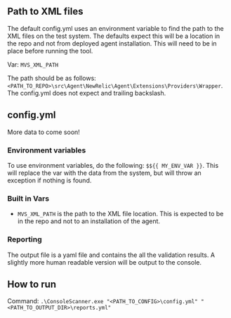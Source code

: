 ﻿## Path to XML files

The default config.yml uses an environment variable to find the path to the XML files on the test system. The defaults expect this will be a location in the repo and not from deployed agent installation.  This will need to be in place before running the tool.

Var: `MVS_XML_PATH`

The path should be as follows:  `<PATH_TO_REPO>\src\Agent\NewRelic\Agent\Extensions\Providers\Wrapper`.  The config.yml does not expect and trailing backslash.

## config.yml

More data to come soon!

### Environment variables

To use environment variables, do the following:  `$${{ MY_ENV_VAR }}`.
This will replace the var with the data from the system, but will throw an exception if nothing is found.

### Built in Vars

- `MVS_XML_PATH` is the path to the XML file location.  This is expected to be in the repo and not to an installation of the agent.

### Reporting

The output file is a yaml file and contains the all the validation results.  A slightly more human readable version will be output to the console.

## How to run

Command:
`.\ConsoleScanner.exe "<PATH_TO_CONFIG>\config.yml" "<PATH_TO_OUTPUT_DIR>\reports.yml"`
